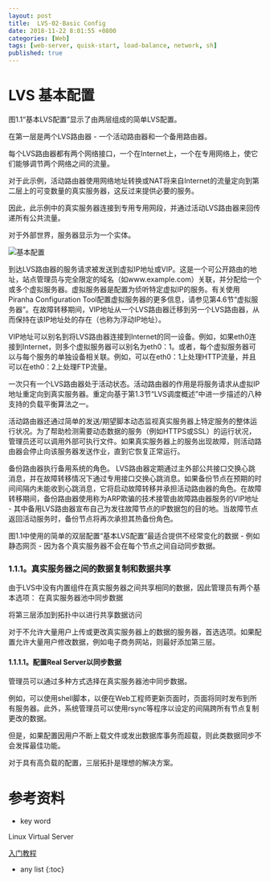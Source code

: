 ```yaml
---
layout: post
title:  LVS-02-Basic Config
date: 2018-11-22 8:01:55 +0800
categories: [Web]
tags: [web-server, quisk-start, load-balance, network, sh]
published: true
---
```



# LVS 基本配置

图1.1“基本LVS配置”显示了由两层组成的简单LVS配置。 

在第一层是两个LVS路由器 - 一个活动路由器和一个备用路由器。 

每个LVS路由器都有两个网络接口，一个在Internet上，一个在专用网络上，使它们能够调节两个网络之间的流量。

 对于此示例，活动路由器使用网络地址转换或NAT将来自Internet的流量定向到第二层上的可变数量的真实服务器，这反过来提供必要的服务。 
 
 因此，此示例中的真实服务器连接到专用专用网段，并通过活动LVS路由器来回传递所有公共流量。 
 
 对于外部世界，服务器显示为一个实体。

![基本配置](https://access.redhat.com/documentation/en-US/Red_Hat_Enterprise_Linux/4/html/Virtual_Server_Administration/images/lvs-two-tier.png)

到达LVS路由器的服务请求被发送到虚拟IP地址或VIP。这是一个可公开路由的地址，站点管理员与完全限定的域名（如www.example.com）关联，并分配给一个或多个虚拟服务器。虚拟服务器是配置为侦听特定虚拟IP的服务。有关使用Piranha Configuration Tool配置虚拟服务器的更多信息，请参见第4.6节“虚拟服务器”。在故障转移期间，VIP地址从一个LVS路由器迁移到另一个LVS路由器，从而保持在该IP地址处的存在（也称为浮动IP地址）。

VIP地址可以别名到将LVS路由器连接到Internet的同一设备。例如，如果eth0连接到Internet，则多个虚拟服务器可以别名为eth0：1。或者，每个虚拟服务器可以与每个服务的单独设备相关联。例如，可以在eth0：1上处理HTTP流量，并且可以在eth0：2上处理FTP流量。

一次只有一个LVS路由器处于活动状态。活动路由器的作用是将服务请求从虚拟IP地址重定向到真实服务器。重定向基于第1.3节“LVS调度概述”中进一步描述的八种支持的负载平衡算法之一。

活动路由器还通过简单的发送/期望脚本动态监视真实服务器上特定服务的整体运行状况。为了帮助检测需要动态数据的服务（例如HTTPS或SSL）的运行状况，管理员还可以调用外部可执行文件。如果真实服务器上的服务出现故障，则活动路由器会停止向该服务器发送作业，直到它恢复正常运行。

备份路由器执行备用系统的角色。 LVS路由器定期通过主外部公共接口交换心跳消息，并在故障转移情况下通过专用接口交换心跳消息。如果备份节点在预期的时间间隔内未能收到心跳消息，它将启动故障转移并承担活动路由器的角色。在故障转移期间，备份路由器使用称为ARP欺骗的技术接管由故障路由器服务的VIP地址 - 其中备用LVS路由器宣布自己为发往故障节点的IP数据包的目的地。当故障节点返回活动服务时，备份节点将再次承担其热备份角色。

图1.1中使用的简单的双层配置“基本LVS配置”最适合提供不经常变化的数据 - 例如静态网页 - 因为各个真实服务器不会在每个节点之间自动同步数据。

### 1.1.1。真实服务器之间的数据复制和数据共享

由于LVS中没有内置组件在真实服务器之间共享相同的数据，因此管理员有两个基本选项：
在真实服务器池中同步数据

将第三层添加到拓扑中以进行共享数据访问

对于不允许大量用户上传或更改真实服务器上的数据的服务器，首选选项。如果配置允许大量用户修改数据，例如电子商务网站，则最好添加第三层。

#### 1.1.1.1。配置Real Server以同步数据

管理员可以通过多种方式选择在真实服务器池中同步数据。

例如，可以使用shell脚本，以便在Web工程师更新页面时，页面将同时发布到所有服务器。此外，系统管理员可以使用rsync等程序以设定的间隔跨所有节点复制更改的数据。

但是，如果配置因用户不断上载文件或发出数据库事务而超载，则此类数据同步不会发挥最佳功能。

对于具有高负载的配置，三层拓扑是理想的解决方案。

# 参考资料

- key word

Linux Virtual Server

[入门教程](https://access.redhat.com/documentation/en-US/Red_Hat_Enterprise_Linux/4/html/Virtual_Server_Administration/ch-lvs-overview-VSA.html)

* any list
{:toc}